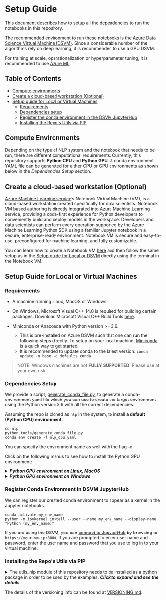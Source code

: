 # Setup Guide

This document describes how to setup all the dependencies to run the notebooks in this repository.

The recommended environment to run these notebooks is the [Azure Data Science Virtual Machine (DSVM)](https://azure.microsoft.com/en-us/services/virtual-machines/data-science-virtual-machines/). Since a considerable number of the algorithms rely on deep learning, it is recommended to use a GPU DSVM.

For training at scale, operationalization or hyperparameter tuning, it is recommended to use [Azure ML](https://docs.microsoft.com/en-us/azure/machine-learning/service/).


## Table of Contents

* [Compute environments](#compute-environments)
* [Create a cloud-based workstation (Optional)](#Create-a-cloud-based-workstation-optional)
* [Setup guide for Local or Virtual Machines](#setup-guide-for-local-or-virtual-machines)
  * [Requirements](#requirements)
  * [Dependencies setup](#dependencies-setup)
  * [Register the conda environment in the DSVM JupyterHub](#register-conda-environment-in-dsvm-jupyterhub)
  * [Installing the Repo's Utils via PIP](#installing-the-repos-utils-via-pip)


## Compute Environments

Depending on the type of NLP system and the notebook that needs to be run, there are different computational requirements. Currently, this repository supports **Python CPU** and **Python GPU**. A conda environment YAML file can be generated for either CPU or GPU environments as shown below in the *Dependencies Setup* section.

## Create a cloud-based workstation (Optional)

[Azure Machine Learning service](https://azure.microsoft.com/en-us/services/machine-learning-service/)’s Notebook Virtual Machine (VM), is a cloud-based workstation created specifically for data scientists. Notebook VM based authoring is directly integrated into Azure Machine Learning service, providing a code-first experience for Python developers to conveniently build and deploy models in the workspace. Developers and data scientists can perform every operation supported by the Azure Machine Learning Python SDK using a familiar Jupyter notebook in a secure, enterprise-ready environment. Notebook VM is secure and easy-to-use, preconfigured for machine learning, and fully customizable. 

You can learn how to create a Notebook VM [here](https://docs.microsoft.com/en-us/azure/machine-learning/service/tutorial-1st-experiment-sdk-setup#azure) and then follow the same setup as in the [Setup guide for Local or DSVM](#setup-guide-for-local-or-dsvm-machines) directly using the terminal in the Notebook VM.

## Setup Guide for Local or Virtual Machines

### Requirements

* A machine running Linux, MacOS or Windows.
* On Windows, Microsoft Visual C++ 14.0 is required for building certain packages. Download Microsoft Visual C++ Build Tools [here](https://visualstudio.microsoft.com/downloads/).

* Miniconda or Anaconda with Python version >= 3.6.
    * This is pre-installed on Azure DSVM such that one can run the following steps directly. To setup on your local machine, [Miniconda](https://docs.conda.io/en/latest/miniconda.html) is a quick way to get started.
    * It is recommended to update conda to the latest version: `conda update -n base -c defaults conda`

> NOTE: Windows machines are not **FULLY SUPPORTED**. Please use at your own risk.

### Dependencies Setup


We provide a script, [generate_conda_file.py](tools/generate_conda_file.py), to generate a conda-environment yaml file
which you can use to create the target environment using the Python version 3.6 with all the correct dependencies.

Assuming the repo is cloned as `nlp` in the system, to install **a default (Python CPU) environment**:

    cd nlp
    python tools/generate_conda_file.py
    conda env create -f nlp_cpu.yaml

You can specify the environment name as well with the flag `-n`.

Click on the following menus to see how to install the Python GPU environment:

<details>
<summary><strong><em>Python GPU environment on Linux, MacOS</em></strong></summary>

Assuming that you have a GPU machine, to install the Python GPU environment, which by default installs the CPU environment:

    cd nlp
    python tools/generate_conda_file.py --gpu
    conda env create -n nlp_gpu -f nlp_gpu.yaml

</details>

<details>
<summary><strong><em>Python GPU environment on Windows</em></strong></summary>

Assuming that you have an Azure GPU DSVM machine, here are the steps to setup the Python GPU environment:
1. Make sure you have CUDA Toolkit version 9.0 above installed on your Windows machine. You can run the command below in your terminal to check.

         nvcc --version
    If you don't have CUDA Toolkit or don't have the right version, please download it from here: [CUDA Toolkit](https://developer.nvidia.com/cuda-toolkit)

2. Install the GPU environment.

        cd nlp
        python tools/generate_conda_file.py --gpu
        conda env create -n nlp_gpu -f nlp_gpu.yaml

</details>

### Register Conda Environment in DSVM JupyterHub

We can register our created conda environment to appear as a kernel in the Jupyter notebooks.

    conda activate my_env_name
    python -m ipykernel install --user --name my_env_name --display-name "Python (my_env_name)"

If you are using the DSVM, you can [connect to JupyterHub](https://docs.microsoft.com/en-us/azure/machine-learning/data-science-virtual-machine/dsvm-ubuntu-intro#jupyterhub-and-jupyterlab) by browsing to `https://your-vm-ip:8000`.  If you are prompted to enter user name and password, enter the user name and password that you use to log in to your virtual machine. 

### Installing the Repo's Utils via PIP

<details>
    <summary>The utils_nlp module of this repository needs to be installed as a python package in order to be used by the examples. <strong><em>Click to expand and see the details</em></strong> 
    </summary> 
    <p>  
A setup.py file is provided in order to simplify the installation of this utilities in this repo from the main directory.  
    
To install the package, please run the command below (from directory root)

    pip install -e . 

Running the command tells pip to install the `utils_nlp` package from source in [development mode](https://setuptools.readthedocs.io/en/latest/setuptools.html#development-mode). This just means that any updates to `utils_nlp` source directory will immediately be reflected in the installed package without needing to reinstall; a very useful practice for a package with constant updates.   

> It is also possible to install directly from Github, which is the best way to utilize the `utils_nlp` package in external projects (while still reflecting updates to the source as it's installed as an editable `'-e'` package). 

>   `pip install -e  git+git@github.com:microsoft/nlp.git@master#egg=utils_nlp`  

Either command, from above, makes `utils_nlp` available in your conda virtual environment. You can verify it was properly installed by running:  

    pip list  
    

**NOTE** - The pip installation does not install any of the necessary package dependencies, it is expected that conda will be used as shown above to setup the environment for the utilities being used.
    </p>
</details>

The details of the versioning info can be found at [VERSIONING.md](VERSIONING.md).

